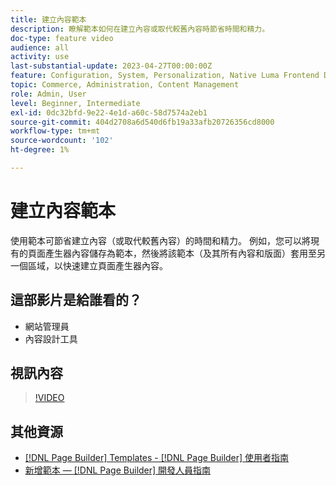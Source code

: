 ```yaml
---
title: 建立內容範本
description: 瞭解範本如何在建立內容或取代較舊內容時節省時間和精力。
doc-type: feature video
audience: all
activity: use
last-substantial-update: 2023-04-27T00:00:00Z
feature: Configuration, System, Personalization, Native Luma Frontend Development
topic: Commerce, Administration, Content Management
role: Admin, User
level: Beginner, Intermediate
exl-id: 0dc32bfd-9e22-4e1d-a60c-58d7574a2eb1
source-git-commit: 404d2708a6d540d6fb19a33afb20726356cd8000
workflow-type: tm+mt
source-wordcount: '102'
ht-degree: 1%

---
```


# 建立內容範本

使用範本可節省建立內容（或取代較舊內容）的時間和精力。 例如，您可以將現有的頁面產生器內容儲存為範本，然後將該範本（及其所有內容和版面）套用至另一個區域，以快速建立頁面產生器內容。

## 這部影片是給誰看的？

- 網站管理員
- 內容設計工具

## 視訊內容

>[!VIDEO](https://video.tv.adobe.com/v/343787?quality=12&learn=on)

## 其他資源

- [[!DNL Page Builder] Templates - [!DNL Page Builder] 使用者指南](https://experienceleague.adobe.com/docs/commerce-admin/page-builder/templates.html)
- [新增範本 —  [!DNL Page Builder] 開發人員指南](https://developer.adobe.com/commerce/frontend-core/page-builder/content-types/create/add-templates/)
